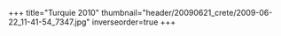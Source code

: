 +++
title="Turquie 2010"
thumbnail="header/20090621_crete/2009-06-22_11-41-54_7347.jpg"
inverseorder=true
+++


